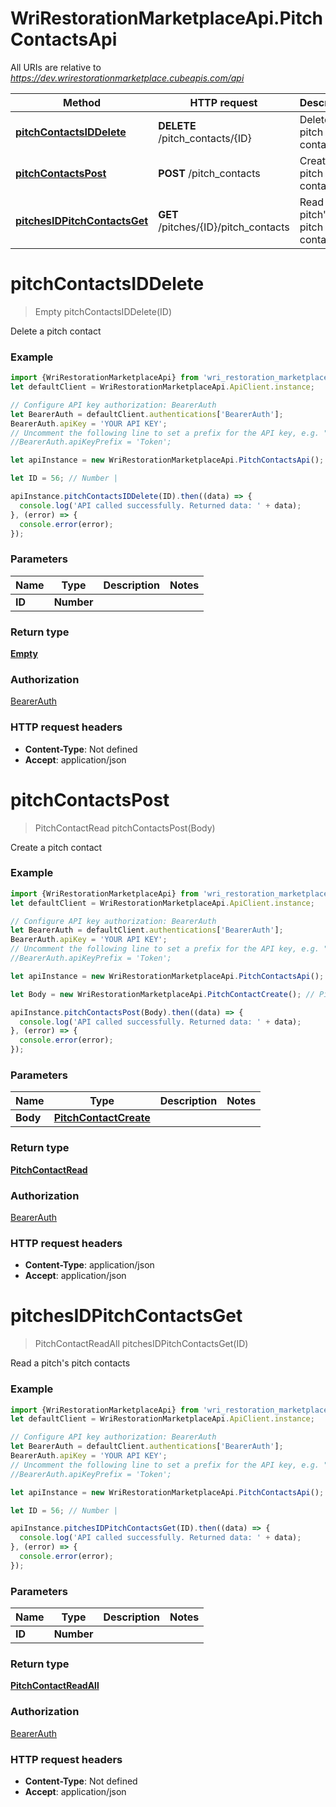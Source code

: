 # WriRestorationMarketplaceApi.PitchContactsApi

All URIs are relative to *https://dev.wrirestorationmarketplace.cubeapis.com/api*

Method | HTTP request | Description
------------- | ------------- | -------------
[**pitchContactsIDDelete**](PitchContactsApi.md#pitchContactsIDDelete) | **DELETE** /pitch_contacts/{ID} | Delete a pitch contact
[**pitchContactsPost**](PitchContactsApi.md#pitchContactsPost) | **POST** /pitch_contacts | Create a pitch contact
[**pitchesIDPitchContactsGet**](PitchContactsApi.md#pitchesIDPitchContactsGet) | **GET** /pitches/{ID}/pitch_contacts | Read a pitch's pitch contacts


<a name="pitchContactsIDDelete"></a>
# **pitchContactsIDDelete**
> Empty pitchContactsIDDelete(ID)

Delete a pitch contact

### Example
```javascript
import {WriRestorationMarketplaceApi} from 'wri_restoration_marketplace_api';
let defaultClient = WriRestorationMarketplaceApi.ApiClient.instance;

// Configure API key authorization: BearerAuth
let BearerAuth = defaultClient.authentications['BearerAuth'];
BearerAuth.apiKey = 'YOUR API KEY';
// Uncomment the following line to set a prefix for the API key, e.g. "Token" (defaults to null)
//BearerAuth.apiKeyPrefix = 'Token';

let apiInstance = new WriRestorationMarketplaceApi.PitchContactsApi();

let ID = 56; // Number | 

apiInstance.pitchContactsIDDelete(ID).then((data) => {
  console.log('API called successfully. Returned data: ' + data);
}, (error) => {
  console.error(error);
});

```

### Parameters

Name | Type | Description  | Notes
------------- | ------------- | ------------- | -------------
 **ID** | **Number**|  | 

### Return type

[**Empty**](Empty.md)

### Authorization

[BearerAuth](../README.md#BearerAuth)

### HTTP request headers

 - **Content-Type**: Not defined
 - **Accept**: application/json

<a name="pitchContactsPost"></a>
# **pitchContactsPost**
> PitchContactRead pitchContactsPost(Body)

Create a pitch contact

### Example
```javascript
import {WriRestorationMarketplaceApi} from 'wri_restoration_marketplace_api';
let defaultClient = WriRestorationMarketplaceApi.ApiClient.instance;

// Configure API key authorization: BearerAuth
let BearerAuth = defaultClient.authentications['BearerAuth'];
BearerAuth.apiKey = 'YOUR API KEY';
// Uncomment the following line to set a prefix for the API key, e.g. "Token" (defaults to null)
//BearerAuth.apiKeyPrefix = 'Token';

let apiInstance = new WriRestorationMarketplaceApi.PitchContactsApi();

let Body = new WriRestorationMarketplaceApi.PitchContactCreate(); // PitchContactCreate | 

apiInstance.pitchContactsPost(Body).then((data) => {
  console.log('API called successfully. Returned data: ' + data);
}, (error) => {
  console.error(error);
});

```

### Parameters

Name | Type | Description  | Notes
------------- | ------------- | ------------- | -------------
 **Body** | [**PitchContactCreate**](PitchContactCreate.md)|  | 

### Return type

[**PitchContactRead**](PitchContactRead.md)

### Authorization

[BearerAuth](../README.md#BearerAuth)

### HTTP request headers

 - **Content-Type**: application/json
 - **Accept**: application/json

<a name="pitchesIDPitchContactsGet"></a>
# **pitchesIDPitchContactsGet**
> PitchContactReadAll pitchesIDPitchContactsGet(ID)

Read a pitch's pitch contacts

### Example
```javascript
import {WriRestorationMarketplaceApi} from 'wri_restoration_marketplace_api';
let defaultClient = WriRestorationMarketplaceApi.ApiClient.instance;

// Configure API key authorization: BearerAuth
let BearerAuth = defaultClient.authentications['BearerAuth'];
BearerAuth.apiKey = 'YOUR API KEY';
// Uncomment the following line to set a prefix for the API key, e.g. "Token" (defaults to null)
//BearerAuth.apiKeyPrefix = 'Token';

let apiInstance = new WriRestorationMarketplaceApi.PitchContactsApi();

let ID = 56; // Number | 

apiInstance.pitchesIDPitchContactsGet(ID).then((data) => {
  console.log('API called successfully. Returned data: ' + data);
}, (error) => {
  console.error(error);
});

```

### Parameters

Name | Type | Description  | Notes
------------- | ------------- | ------------- | -------------
 **ID** | **Number**|  | 

### Return type

[**PitchContactReadAll**](PitchContactReadAll.md)

### Authorization

[BearerAuth](../README.md#BearerAuth)

### HTTP request headers

 - **Content-Type**: Not defined
 - **Accept**: application/json

